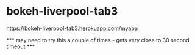 # bokeh-liverpool-tab3

https://bokeh-liverpool-tab3.herokuapp.com/myapp


*** may need to try this a couple of times - gets very close to 30 second timeout ***
